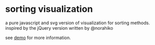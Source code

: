# sorting visualization

a pure javascript and svg version of visualization for sorting methods.
inspired by the jQuery version written by @norahiko

see [demo](http://leungwensen.github.io/sorting-visualization) for more information.

